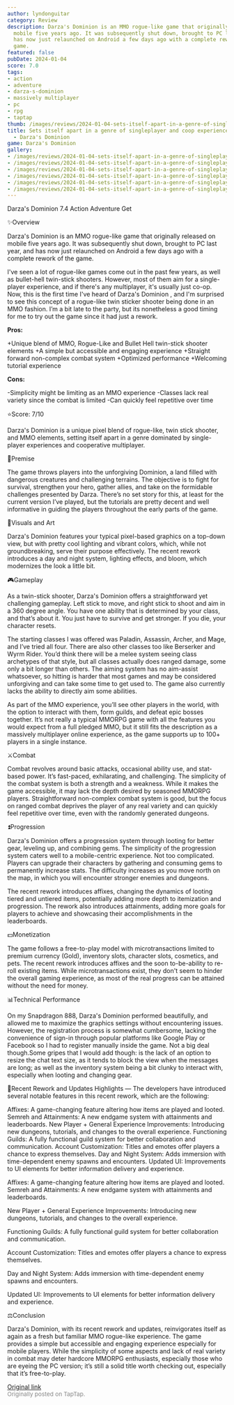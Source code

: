 ```yaml
---
author: lyndonguitar
category: Review
description: Darza's Dominion is an MMO rogue-like game that originally released on
  mobile five years ago. It was subsequently shut down, brought to PC last year, and
  has now just relaunched on Android a few days ago with a complete rework of the
  game.
featured: false
pubDate: 2024-01-04
score: 7.0
tags:
- action
- adventure
- darza-s-dominion
- massively multiplayer
- pc
- rpg
- taptap
thumb: /images/reviews/2024-01-04-sets-itself-apart-in-a-genre-of-singleplayer-and-coop-experiences--review---darzas-domini-0.avif
title: Sets itself apart in a genre of singleplayer and coop experiences | Review
  - Darza's Dominion
game: Darza's Dominion
gallery:
- /images/reviews/2024-01-04-sets-itself-apart-in-a-genre-of-singleplayer-and-coop-experiences--review---darzas-domini-0.avif
- /images/reviews/2024-01-04-sets-itself-apart-in-a-genre-of-singleplayer-and-coop-experiences--review---darzas-domini-1.avif
- /images/reviews/2024-01-04-sets-itself-apart-in-a-genre-of-singleplayer-and-coop-experiences--review---darzas-domini-2.avif
- /images/reviews/2024-01-04-sets-itself-apart-in-a-genre-of-singleplayer-and-coop-experiences--review---darzas-domini-3.avif
- /images/reviews/2024-01-04-sets-itself-apart-in-a-genre-of-singleplayer-and-coop-experiences--review---darzas-domini-4.avif
- /images/reviews/2024-01-04-sets-itself-apart-in-a-genre-of-singleplayer-and-coop-experiences--review---darzas-domini-5.avif
---
```

Darza's Dominion
7.4
Action
Adventure
Get

✨Overview

Darza's Dominion is an MMO rogue-like game that originally released on mobile five years ago. It was subsequently shut down, brought to PC last year, and has now just relaunched on Android a few days ago with a complete rework of the game.

I've seen a lot of rogue-like games come out in the past few years, as well as bullet-hell twin-stick shooters. However, most of them aim for a single-player experience, and if there's any multiplayer, it's usually just co-op. Now, this is the first time I've heard of Darza's Dominion , and I'm surprised to see this concept of a rogue-like twin sticker shooter being done in an MMO fashion. I’m a bit late to the party, but its nonetheless a good timing for me to try out the game since it had just a rework.


**Pros:**


+Unique blend of MMO, Rogue-Like and Bullet Hell twin-stick shooter elements
+A simple but accessible and engaging experience
+Straight forward non-complex combat system
+Optimized performance
+Welcoming tutorial experience


**Cons:**


-Simplicity might be limiting as an MMO experience
-Classes lack real variety since the combat is limited
-Can quickly feel repetitive over time

⭐️Score: 7/10

Darza's Dominion is a unique pixel blend of rogue-like, twin stick shooter, and MMO elements, setting itself apart in a genre dominated by single-player experiences and cooperative multiplayer.

📖Premise

The game throws players into the unforgiving Dominion, a land filled with dangerous creatures and challenging terrains. The objective is to fight for survival, strengthen your hero, gather allies, and take on the formidable challenges presented by Darza. There’s no set story for this, at least for the current version I’ve played, but the tutorials are pretty decent and well informative in guiding the players throughout the early parts of the game.

🎨Visuals and Art

Darza's Dominion features your typical pixel-based graphics on a top-down view, but with pretty cool lighting and vibrant colors, which, while not groundbreaking, serve their purpose effectively. The recent rework introduces a day and night system, lighting effects, and bloom, which modernizes the look a little bit.

🎮Gameplay

As a twin-stick shooter, Darza's Dominion offers a straightforward yet challenging gameplay. Left stick to move, and right stick to shoot and aim in a 360 degree angle. You have one ability that is determined by your class, and that’s about it. You just have to survive and get stronger. If you die, your character resets.

The starting classes I was offered was Paladin, Assassin, Archer, and Mage, and I’ve tried all four. There are also other classes too like Berserker and Wyrm Rider. You’d think there will be a melee system seeing class archetypes of that style, but all classes actually does ranged damage, some only a bit longer than others. The aiming system has no aim-assist whatsoever, so hitting is harder that most games and may be considered unforgiving and can take some time to get used to. The game also currently lacks the ability to directly aim some abilities.

As part of the MMO experience, you’ll see other players in the world, with the option to interact with them, form guilds, and defeat epic bosses together. It’s not really a typical MMORPG game with all the features you would expect from a full pledged MMO, but it still fits the description as a massively multiplayer online experience, as the game supports up to 100+ players in a single instance.

⚔️Combat

Combat revolves around basic attacks, occasional ability use, and stat-based power. It’s fast-paced, exhilarating, and challenging. The simplicity of the combat system is both a strength and a weakness. While it makes the game accessible, it may lack the depth desired by seasoned MMORPG players. Straightforward non-complex combat system is good, but the focus on ranged combat deprives the player of any real variety and can quickly feel repetitive over time, even with the randomly generated dungeons.

⏫Progression

Darza's Dominion offers a progression system through looting for better gear, leveling up, and combining gems. The simplicity of the progression system caters well to a mobile-centric experience. Not too complicated. Players can upgrade their characters by gathering and consuming gems to permanently increase stats. The difficulty increases as you move north on the map, in which you will encounter stronger enemies and dungeons.

The recent rework introduces affixes, changing the dynamics of looting tiered and untiered items, potentially adding more depth to itemization and progression. The rework also introduces attainments, adding more goals for players to achieve and showcasing their accomplishments in the leaderboards.

💵Monetization

The game follows a free-to-play model with microtransactions limited to premium currency (Gold), inventory slots, character slots, cosmetics, and pets. The recent rework introduces affixes and the soon to-be-ability to re-roll existing items. While microtransactions exist, they don't seem to hinder the overall gaming experience, as most of the real progress can be attained without the need for money.

📊Technical Performance

On my Snapdragon 888, Darza's Dominion performed beautifully, and allowed me to maximize the graphics settings without encountering issues. However, the registration process is somewhat cumbersome, lacking the convenience of sign-in through popular platforms like Google Play or Facebook so I had to register manually inside the game. Not a big deal though.Some gripes that I would add though: is the lack of an option to resize the chat text size, as it tends to block the view when the messages are long; as well as the inventory system being a bit clunky to interact with, especially when looting and changing gear.

🚧Recent Rework and Updates Highlights — The developers have introduced several notable features in this recent rework, which are the following:

Affixes: A game-changing feature altering how items are played and looted.
Semreh and Attainments: A new endgame system with attainments and leaderboards.
New Player + General Experience Improvements: Introducing new dungeons, tutorials, and changes to the overall experience.
Functioning Guilds: A fully functional guild system for better collaboration and communication.
Account Customization: Titles and emotes offer players a chance to express themselves.
Day and Night System: Adds immersion with time-dependent enemy spawns and encounters.
Updated UI: Improvements to UI elements for better information delivery and experience.

Affixes: A game-changing feature altering how items are played and looted.
Semreh and Attainments: A new endgame system with attainments and leaderboards.

New Player + General Experience Improvements: Introducing new dungeons, tutorials, and changes to the overall experience.

Functioning Guilds: A fully functional guild system for better collaboration and communication.

Account Customization: Titles and emotes offer players a chance to express themselves.

Day and Night System: Adds immersion with time-dependent enemy spawns and encounters.

Updated UI: Improvements to UI elements for better information delivery and experience.

⚖️Conclusion

Darza's Dominion, with its recent rework and updates, reinvigorates itself as again as a fresh but familiar MMO rogue-like experience. The game provides a simple but accessible and engaging experience especially for mobile players. While the simplicity of some aspects and lack of real variety in combat may deter hardcore MMORPG enthusiasts, especially those who are eyeing the PC version; it’s still a solid title worth checking out, especially that it’s free-to-play.

[Original link](https://www.taptap.io/post/6775178)<br><span style="font-size: 0.95em; color: #888;">Originally posted on TapTap.</span>
